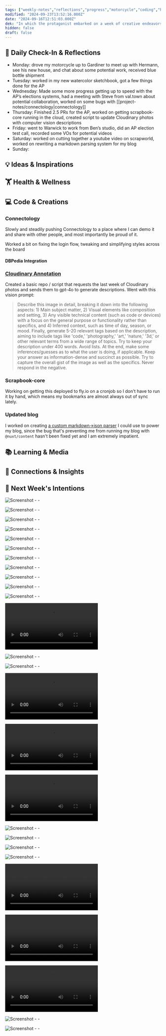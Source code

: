 ```yaml
---
tags: ["weekly-notes","reflections","progress","motorcycle","coding","health","inspiration"]
modified: "2024-09-23T13:52:16.000Z"
date: "2024-09-16T12:51:03.000Z"
dek: "In which the protagonist embarked on a week of creative endeavors, coding projects, and collaborations, culminating in a flurry of digital creations and video recordings."
hidden: false
draft: false
---
```

## 🌟 Daily Check-In & Reflections

- Monday: drove my motorcycle up to Gardiner to meet up with Hermann, see his new house, and chat about some potential work, received blue bottle shipment
- Tuesday: worked in my new watercolor sketchbook, got a few things done for the AP
- Wednesday: Made some more progress getting up to speed with the AP’s elections systems, had a meeting with Steve from val.town about potential collaboration, worked on some bugs with [[project-notes/connectology|connectology]]
- Thursday: Finished 2.5 PRs for the AP, worked on getting scrapbook-core running in the cloud, created script to update Cloudinary photos with computer vision descriptions
- Friday: went to Warwick to work from Ben’s studio, did an AP election test call, recorded some VOs for potential videos
- Saturday: worked on cutting together a youtube video on scrapworld, worked on rewriting a markdown parsing system for my blog
- Sunday:

## 💡 Ideas & Inspirations
<!-- Capture fleeting thoughts, project ideas, or creative sparks -->

## 🏋️ Health & Wellness
<!-- Note any physical activity, mindfulness practice, or self-care -->

## 💻 Code & Creations

### Connectology

Slowly and steadily pushing Connectology to a place where I can demo it and share with other people, and most importantly be proud of it.

Worked a bit on fixing the login flow, tweaking and simplifying styles across the board

#### DBPedia Integration

### [Cloudinary Annotation](https://github.com/ejfox/cloudinary-annotation)

Created a basic repo / script that requests the last week of Cloudinary photos and sends them to gpt-4o to generate descriptions. Went with this vision prompt:

>Describe this image in detail, breaking it down into the following aspects: 1) Main subject matter, 2) Visual elements like composition and setting, 3) Any visible technical content (such as code or devices) with a focus on the general purpose or functionality rather than specifics, and 4) Inferred context, such as time of day, season, or mood. Finally, generate 5-20 relevant tags based on the description, aiming to include tags like 'code,' 'photography,' 'art,' 'nature,' '3d,' or other relevant terms from a wide range of topics. Try to keep your description under 400 words. Avoid lists. At the end, make some inferences/guesses as to what the user is doing, if applicable. Keep your answer as information-dense and succinct as possible. Try to capture the overall gist of the image as well as the specifics. Never respond in the negative.

### Scrapbook-core

Working on getting this deployed to fly.io on a cronjob so I don't have to run it by hand, which means my bookmarks are almost always out of sync lately.

### Updated blog

I worked on creating [a custom markdown->json parser](https://gist.github.com/ejfox/333fa5fa676160b2e5757160a62f555c) I could use to power my blog, since the bug that's preventing me from running my blog with `@nuxt/content` hasn't been fixed yet and I am extremely impatient.

<!-- Log coding progress, creative work, or interesting discoveries -->

## 📚 Learning & Media
<!-- Books, articles, movies, TV shows, podcasts consumed -->

## 🔗 Connections & Insights
<!-- Note any interesting connections between ideas or new realizations -->

## 🎯 Next Week's Intentions
<!-- What do you want to focus on or accomplish next week? -->

![Screenshot - - ](http://res.cloudinary.com/ejf/image/upload/v1726593376/Screenshot_2024-09-17_at_1.16.03_PM.png)

![Screenshot - - ](http://res.cloudinary.com/ejf/image/upload/v1726775810/Screenshot_2024-09-19_at_3.56.36_PM.png)

![Screenshot - - ](http://res.cloudinary.com/ejf/image/upload/v1726776670/Screenshot_2024-09-19_at_4.10.58_PM.png)

![Screenshot - - ](http://res.cloudinary.com/ejf/image/upload/v1726776719/Screenshot_2024-09-19_at_4.11.45_PM.png)

![Screenshot - - ](http://res.cloudinary.com/ejf/image/upload/v1726776739/Screenshot_2024-09-19_at_4.12.07_PM.png)

![Screenshot - - ](http://res.cloudinary.com/ejf/image/upload/v1726777439/Screenshot_2024-09-19_at_4.23.47_PM.png)

![Screenshot - - ](http://res.cloudinary.com/ejf/image/upload/v1726778607/Screenshot_2024-09-19_at_4.43.15_PM.png)

![Screenshot - - ](http://res.cloudinary.com/ejf/image/upload/v1726778982/Screenshot_2024-09-19_at_4.49.30_PM.png)

![Screenshot - - ](http://res.cloudinary.com/ejf/image/upload/v1726779434/Screenshot_2024-09-19_at_4.57.01_PM.png)

![Screenshot - - ](http://res.cloudinary.com/ejf/image/upload/v1726779439/Screenshot_2024-09-19_at_4.57.07_PM.png)

![Screenshot - - ](http://res.cloudinary.com/ejf/image/upload/v1726780671/Screenshot_2024-09-19_at_5.17.38_PM.png)

![Screenshot - - ](http://res.cloudinary.com/ejf/video/upload/v1726781012/Screen_Recording_2024-09-19_at_5.22.05_PM.mov)

![Screenshot - - ](http://res.cloudinary.com/ejf/image/upload/v1726785675/Screenshot_2024-09-19_at_6.41.01_PM.png)

![Screenshot - - ](http://res.cloudinary.com/ejf/image/upload/v1726791978/Screenshot_2024-09-19_at_8.26.03_PM.png)

![Screenshot - - ](http://res.cloudinary.com/ejf/video/upload/v1726857323/Screen_Recording_2024-09-20_at_2.35.06_PM.mov)

![Screenshot - - ](http://res.cloudinary.com/ejf/video/upload/v1726925203/Screen_Recording_2024-09-21_at_9.25.45_AM.mov)

![Screenshot - - ](http://res.cloudinary.com/ejf/video/upload/v1726926152/Screen_Recording_2024-09-21_at_9.42.09_AM.mov)

![Screenshot - - ](http://res.cloudinary.com/ejf/image/upload/v1726926857/Screenshot_2024-09-21_at_9.54.06_AM.png)

![Screenshot - - ](http://res.cloudinary.com/ejf/image/upload/v1726926871/Screenshot_2024-09-21_at_9.54.19_AM.png)

![Screenshot - - ](http://res.cloudinary.com/ejf/image/upload/v1726926877/Screenshot_2024-09-21_at_9.54.26_AM.png)

![Screenshot - - ](http://res.cloudinary.com/ejf/image/upload/v1726926883/Screenshot_2024-09-21_at_9.54.32_AM.png)

![Screenshot - - ](http://res.cloudinary.com/ejf/video/upload/v1726927925/Screen_Recording_2024-09-21_at_10.10.50_AM.mov)

![Screenshot - - ](http://res.cloudinary.com/ejf/video/upload/v1726928052/Screen_Recording_2024-09-21_at_10.13.07_AM.mov)

![Screenshot - - ](http://res.cloudinary.com/ejf/video/upload/v1726929283/Screen_Recording_2024-09-21_at_10.34.19_AM.mov)

![Screenshot - - ](http://res.cloudinary.com/ejf/image/upload/v1726930224/Screenshot_2024-09-21_at_10.50.01_AM.png)

![Screenshot - - ](http://res.cloudinary.com/ejf/image/upload/v1726930804/Screenshot_2024-09-21_at_10.59.52_AM.png)
